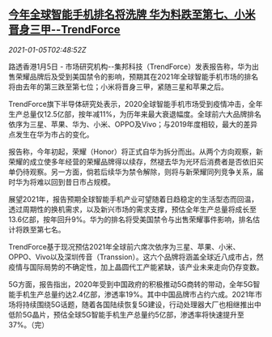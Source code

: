 <!--1609815348000-->
[今年全球智能手机排名将洗牌 华为料跌至第七、小米晋身三甲--TrendForce](https://cn.reuters.com/article/trendforce-global-mobile-pohone-rank-010-idCNKBS29A09E)
------

<div><i>2021-01-05T02:48:52Z</i></div><p>路透香港1月5日 - 市场研究机构--集邦科技（TrendForce）发表报告称，华为出售荣耀品牌后及受到美国禁令的影响，预期其在2021年全球智能手机市场的排名将由去年的第三跌至第七位；小米将晋身三甲，紧随三星和苹果之后。</p><p>TrendForce旗下半导体研究处表示，2020全球智能手机市场受到疫情冲击，全年生产总量仅12.5亿部，按年减11%，为历年来最大衰退幅度。全球前六大品牌排名依序为三星、苹果、华为、小米、OPPO及Vivo；与2019年度相较，最大的差异点发生在华为市占的变化。</p><p>报告称，今年初起，荣耀（Honor）将正式自华为拆分而出。从两个方向观察，新荣耀的成立使多年经营的荣耀品牌得以续存，然褪去华为光环后消费者是否依旧买单仍待观察。另一方面，倘若后续华为禁令解除，则将与新荣耀同列竞争关系，届时华为将难以回到昔日市占规模。</p><p>展望2021年，报告预期全球智能手机产业可望随着日趋稳定的生活型态而回温，透过周期性的换机需求，以及新兴市场的需求支撑，预估全年生产总量将成长至13.6亿部，按年回升9%。华为的排名将受美国禁令与出售荣耀事件影响，排名估计将跌至第七名。</p><p>TrendForce基于现况预估2021年全球前六席次依序为三星、苹果、小米、OPPO、Vivo以及深圳传音（Transsion）。这六个品牌将涵盖全球近八成市占，然疫情与国际局势的不确定性，加上晶圆代工产能紧缺，该产业未来走向仍存变数。</p><p>5G方面，报告指出，2020年受到中国政府的积极推动5G商转的带动，全年5G智能手机生产总量约达2.4亿部，渗透率19%。其中中国品牌市占约六成。2021年市场将持续围绕5G话题，随着各国陆续恢复5G建设，行动处理器大厂也相继推出中低阶5G晶片，预估全球5G智能手机生产总量约5亿部，渗透率将快速提升至37%。（完）</p>
